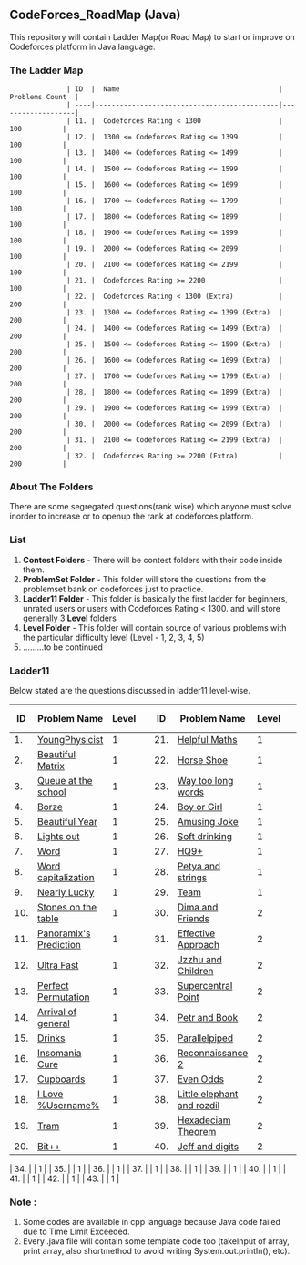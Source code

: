 ## CodeForces_RoadMap (Java)
This repository will contain Ladder Map(or Road Map) to start or improve on Codeforces platform in Java language.

### The Ladder Map 


                  | ID  |  Name                                       |   Problems Count  |
                  | ----|---------------------------------------------|-------------------|
                  | 11. |  Codeforces Rating < 1300	                  |      100          |            
                  | 12. |  1300 <= Codeforces Rating <= 1399          |      100          |
                  | 13. |  1400 <= Codeforces Rating <= 1499          |      100          |
                  | 14. |  1500 <= Codeforces Rating <= 1599          |      100          |
                  | 15. |  1600 <= Codeforces Rating <= 1699          |      100          |
                  | 16. |  1700 <= Codeforces Rating <= 1799          |      100          |
                  | 17. |  1800 <= Codeforces Rating <= 1899          |      100          |
                  | 18. |  1900 <= Codeforces Rating <= 1999          |      100          |
                  | 19. |  2000 <= Codeforces Rating <= 2099          |      100          |
                  | 20. |  2100 <= Codeforces Rating <= 2199          |      100          |
                  | 21. |  Codeforces Rating >= 2200                  |      100          |
                  | 22. |  Codeforces Rating < 1300 (Extra)           |      200          |
                  | 23. |  1300 <= Codeforces Rating <= 1399 (Extra)  |      200          |
                  | 24. |  1400 <= Codeforces Rating <= 1499 (Extra)  |      200          |
                  | 25. |  1500 <= Codeforces Rating <= 1599 (Extra)  |      200          |
                  | 26. |  1600 <= Codeforces Rating <= 1699 (Extra)  |      200          |
                  | 27. |  1700 <= Codeforces Rating <= 1799 (Extra)  |      200          |
                  | 28. |  1800 <= Codeforces Rating <= 1899 (Extra)  |      200          |
                  | 29. |  1900 <= Codeforces Rating <= 1999 (Extra)  |      200          |
                  | 30. |  2000 <= Codeforces Rating <= 2099 (Extra)  |      200          |
                  | 31. |  2100 <= Codeforces Rating <= 2199 (Extra)  |      200          |
                  | 32. |  Codeforces Rating >= 2200 (Extra)          |      200          |


### About The Folders
There are some segregated questions(rank wise) which anyone must solve inorder to increase or to openup the rank at codeforces platform.

### List 
1. __Contest Folders__ - There will be contest folders with their code inside them.
2. __ProblemSet Folder__ - This folder will store the questions from the problemset bank on codeforces just to practice.
3. __Ladder11 Folder__ - This folder is basically the first ladder for beginners, unrated users or users with Codeforces Rating < 1300. and will store generally 3 __Level__ folders
4. __Level Folder__ - This folder will contain source of various problems with the particular difficulty level (Level - 1, 2, 3, 4, 5)
5. .........to be continued

### Ladder11
Below stated are the questions discussed in ladder11 level-wise.

|  ID | Problem Name   |  Level |  | ID | Problem Name | Level | | ID | Problem Name | Level
|---|---|---|---|---|---|---|---|---|---|---|
|  1. | <a href="http://codeforces.com/problemset/problem/69/A">YoungPhysicist</a>  |  1 | | 21. | <a href="http://codeforces.com/problemset/problem/339/A">Helpful Maths</a> | 1 | | 41. | <a ></a> | 1 |
|  2. | <a href="http://codeforces.com/problemset/problem/263/A">Beautiful Matrix</a>  | 1  | | 22. | <a href="http://codeforces.com/problemset/problem/228/A">Horse Shoe</a> | 1 | | 42. | <a ></a> | 1 |
|  3. | <a href="http://codeforces.com/problemset/problem/266/B">Queue at the school</a>  |  1 | | 23. | <a href="http://codeforces.com/problemset/problem/71/A"> Way too long words</a> | 1 | | 43. | <a ></a> | 1 |
| 4.  |  <a href="http://codeforces.com/problemset/problem/32/B">Borze</a> | 1  | | 24. | <a href="http://codeforces.com/problemset/problem/236/A">Boy or Girl</a> | 1 | | 44. | <a ></a> | 1 |
|  5. | <a href="http://codeforces.com/problemset/problem/271/A">Beautiful Year</a>  |  1 | | 25. | <a href="http://codeforces.com/problemset/problem/141/A">Amusing Joke</a> | 1 | | 45. | <a ></a> | 1 |
|  6. | <a href="http://codeforces.com/problemset/problem/275/A">Lights out</a>  |  1 | | 26. | <a href="http://codeforces.com/problemset/problem/151/A">Soft drinking</a> | 1 | | 46. | <a ></a> | 1 |
|  7. | <a href="http://codeforces.com/problemset/problem/59/A"> Word</a>  |  1 | | 27. | <a href="http://codeforces.com/problemset/problem/133/A">HQ9+</a> | 1 | |  47. | <a ></a> | 1 |
|  8. | <a href="http://codeforces.com/problemset/problem/281/A">Word capitalization</a>  | 1  | | 28. | <a href="http://codeforces.com/problemset/problem/112/A">Petya and strings</a> | 1 | | 48. | <a ></a> | 1 |
|   9.| <a href="http://codeforces.com/problemset/problem/110/A">Nearly Lucky</a>  |  1 | | 29. | <a href="http://codeforces.com/problemset/problem/231/A">Team</a> | 1 |  | 49. | <a ></a> | 1 |
|   10.| <a href="http://codeforces.com/problemset/problem/266/A">Stones on the table</a>  | 1  | | 30. | <a href="http://codeforces.com/problemset/problem/272/A">Dima and Friends</a> | 2 | |  50. | <a ></a> | 1 |
| 11. | <a href="http://codeforces.com/problemset/problem/80/A"> Panoramix's Prediction</a> | 1 | | 31. | <a href="http://codeforces.com/problemset/problem/227/B">Effective Approach</a> | 2 | |  51. | <a ></a> | 1 |
| 12. | <a href="http://codeforces.com/problemset/problem/61/A">Ultra Fast</a> | 1 | | 32. | <a href="http://codeforces.com/problemset/problem/450/A">Jzzhu and Children</a> | 2 | |  52. | <a ></a> | 1 |
| 13. | <a href="http://codeforces.com/problemset/problem/233/A">Perfect Permutation</a> | 1 | | 33. | <a href="http://codeforces.com/problemset/problem/165/A">Supercentral Point</a> | 2 | |  53. | <a ></a> | 1 |
| 14. | <a href="http://codeforces.com/problemset/problem/144/A">Arrival of general</a> | 1 | | 34. | <a href="http://codeforces.com/problemset/problem/139/A">Petr and Book</a> | 2 | |  34. | <a ></a> | 1 |
| 15. | <a href="http://codeforces.com/problemset/problem/200/B">Drinks</a> | 1 | | 35. | <a href="http://codeforces.com/problemset/problem/224/A">Parallelpiped</a> | 2 | |  34. | <a ></a> | 1 |
| 16. | <a href="http://codeforces.com/problemset/problem/148/A">Insomania Cure</a> | 1 | | 36. | <a href="http://codeforces.com/problemset/problem/34/A">Reconnaissance 2</a> | 2 |
| 17. | <a href="http://codeforces.com/problemset/problem/248/A">Cupboards</a> | 1 | | 37. | <a href="http://codeforces.com/problemset/problem/318/A">Even Odds</a> | 2 |
| 18. | <a href="http://codeforces.com/problemset/problem/155/A">I Love \%Username\%</a> | 1 | | 38. | <a href="http://codeforces.com/problemset/problem/205/A">Little elephant and rozdil</a> | 2 |
| 19. | <a href="http://codeforces.com/problemset/problem/116/A">Tram</a> | 1 | | 39. | <a href="http://codeforces.com/problemset/problem/199/A">Hexadeciam Theorem</a> | 2 |
| 20. | <a href="http://codeforces.com/problemset/problem/282/A">Bit++</a> | 1 | | 40. | <a href="http://codeforces.com/problemset/problem/352/A">Jeff and digits</a> | 2 |











| 34. | <a ></a> | 1 |
| 35. | <a ></a> | 1 |
| 36. | <a ></a> | 1 |
| 37. | <a ></a> | 1 |
| 38. | <a ></a> | 1 |
| 39. | <a ></a> | 1 |
| 40. | <a ></a> | 1 |
| 41. | <a ></a> | 1 |
| 42. | <a ></a> | 1 |
| 43. | <a ></a> | 1 |






### Note : 
1. Some codes are available in cpp language because Java code failed due to Time Limit Exceeded.
2. Every .java file will contain some template code too (takeInput of array, print array, also shortmethod to avoid writing System.out.println(), etc).


